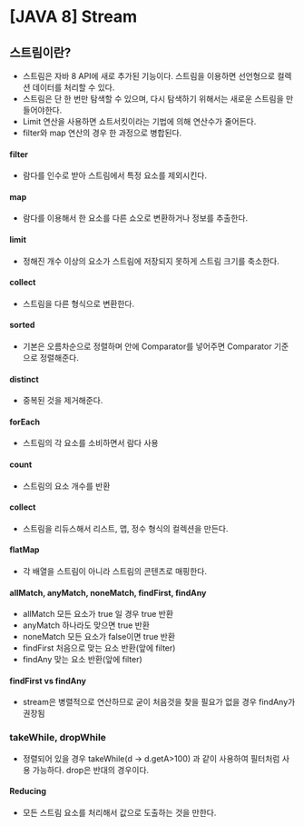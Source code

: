 # [JAVA 8] Stream



## 스트림이란?

- 스트림은 자바 8 API에 새로 추가된 기능이다. 스트림을 이용하면 선언형으로 컬렉션 데이터를 처리할 수 있다.
-  스트림은 단 한 번만 탐색할 수 있으며, 다시 탐색하기 위해서는 새로운 스트림을 만들어야한다.
- Limit 연산을 사용하면 쇼트서킷이라는 기법에 의해 연산수가 줄어든다.
- filter와 map 연산의 경우 한 과정으로 병합된다.





#### filter

- 람다를 인수로 받아 스트림에서 특정 요소를 제외시킨다.



#### map

- 람다를 이용해서 한 요소를 다른 쇼오로 변환하거나 정보를 추출한다.



#### limit

- 정해진 개수 이상의 요소가 스트림에 저장되지 못하게 스트림 크기를 축소한다.



#### collect

- 스트림을 다른 형식으로 변환한다.



#### sorted

- 기본은 오름차순으로 정렬하며 안에 Comparator를 넣어주면 Comparator 기준으로 정렬해준다.



#### distinct

- 중복된 것을 제거해준다.



#### forEach

- 스트림의 각 요소를 소비하면서 람다 사용



#### count

- 스트림의 요소 개수를 반환



#### collect

- 스트림을 리듀스해서 리스트, 맵, 정수 형식의 컬렉션을 만든다.



#### flatMap

- 각 배열을 스트림이 아니라 스트림의 콘텐츠로 매핑한다.



#### allMatch, anyMatch, noneMatch, findFirst, findAny

- allMatch 모든 요소가 true 일 경우 true 반환
- anyMatch 하나라도 맞으면 true 반환
- noneMatch 모든 요소가 false이면 true 반환
- findFirst 처음으로 맞는 요소 반환(앞에 filter)
- findAny 맞는 요소 반환(앞에 filter)



#### findFirst vs findAny

- stream은 병렬적으로 연산하므로 굳이 처음것을 찾을 필요가 없을 경우 findAny가 권장됨



### takeWhile, dropWhile

- 정렬되어 있을 경우 takeWhile(d -> d.getA>100) 과 같이 사용하여 필터처럼 사용 가능하다. drop은 반대의 경우이다.



#### Reducing

- 모든 스트림 요소를 처리해서 값으로 도출하는 것을 만한다.



